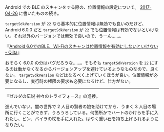 Android での BLE のスキャンをする際の、位置情報の設定について。 [2017-04-26][] に書いたものの続き。

`targetSdkVersion` が `22` なら基本的に位置情報は無効でも良いのだけど、Android 6.0.0 だと `targetSdkVersion` が `22` でも位置情報は有効でないといけない。それ以外のバージョンでは無効で良いので、うーん……。

『[Android 6.0でのBLE、Wi-Fiのスキャンは位置情報を有効にしないといけない - Qiita](http://qiita.com/fuuuuumin65/items/0017d97b3ec8d6237bd3)』

おそらく 6.0.0 の分はバグだろうな……。そもそも `targetSdkVersion` を `22` にするのは動かなくなるからバージョンアップを避けているようなものなので、良くない。 `targetSdkVersion` などはなるべく上げていくほうが良い。位置情報が必要になるし、実行時の権限の要求も必要になるけど、仕方がない。

-----

『ゼルダの伝説 神々のトライフォース』の進捗。

進んでいない。闇の世界で 2 人目の賢者の娘を助けてから、うまく 3 人目の場所に行くことができず、うろうろしている。何箇所かでハートのかけらを手に入れたし、ビン、バイラの杖を手に入れた。はやく重い石を持ち上げられるようになりたい。

[2017-04-26]: https://blog.bouzuya.net/2017/04/26/
